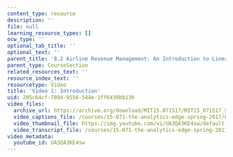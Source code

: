 ```yaml
---
content_type: resource
description: ''
file: null
learning_resource_types: []
ocw_type: ''
optional_tab_title: ''
optional_text: ''
parent_title: '8.2 Airline Revenue Management: An Introduction to Linear Optimization '
parent_type: CourseSection
related_resources_text: ''
resource_index_text: ''
resourcetype: Video
title: 'Video 1: Introduction'
uid: 205c64cf-7894-9556-544e-1ff6439bb136
video_files:
  archive_url: https://archive.org/download/MIT15.071S17/MIT15_071S17_Session_8.2.01_300k.mp4
  video_captions_file: /courses/15-071-the-analytics-edge-spring-2017/8bb13542fddc5ebc801807137c67b03c_UA3QA3KE4sw.vtt
  video_thumbnail_file: https://img.youtube.com/vi/UA3QA3KE4sw/default.jpg
  video_transcript_file: /courses/15-071-the-analytics-edge-spring-2017/b4dfd605fe0aba1bfcaa4e09ec59d300_UA3QA3KE4sw.pdf
video_metadata:
  youtube_id: UA3QA3KE4sw
---
```

